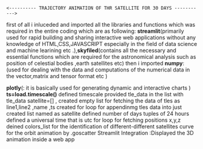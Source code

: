     <---------- TRAJECTORY ANIMATION OF THR SATELLITE FOR 30 DAYS ----------->

    
first of all i inluceded and imported all the libraries and functions which was required in the entire coding which are as following:
**streamlit**(primarily used for rapid building and sharing interactive web applications without any knowledge of HTML,CSS,JAVASCRIPT especially in the field of data science and machine learining etc .),**skyfiled**(contains all the necessary and essential functions which are required for the astronomical analysis such as position of celestial bodies ,earth satellites etc)
then i imported **numpy**:(used for dealing with the data and computations of the numerical data in the vector,matrix and tensor format etc )

**plotly**(: it is basically used for generating dynamic and interactive charts )
**ts=load.timescale()**  defined timescale 
provided tle_data in the list with tle_data
satellite=[] , created empty list for fetching the data of tles as line1,line2 ,name ,ts
created for loop for appendinmg tles data into just created list named as satellite 
defined number of days 
tuples of 24 hours 
defined a universal time that is utc 
for loop for fetching positions x,y,z
deined colors_list for the identification of different-different satellites
curve for the orbit 
animation by .goscatter 
Streamlit Integration :Displayed the 3D animation inside a web app
